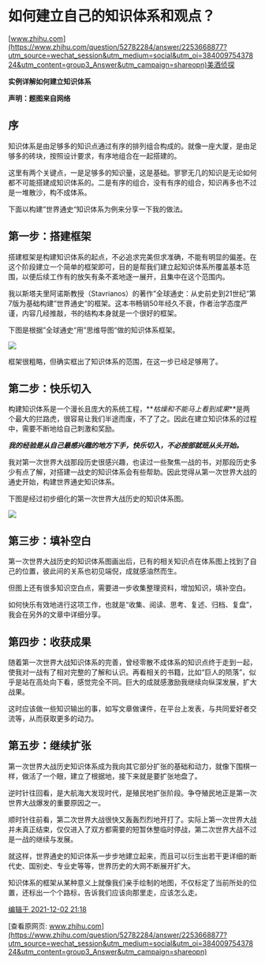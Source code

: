 # 如何建立自己的知识体系和观点？

[www.zhihu.com](https://www.zhihu.com/question/52782284/answer/2253668877?utm_source=wechat_session&utm_medium=social&utm_oi=38400975437824&utm_content=group3_Answer&utm_campaign=shareopn)美酒侦探

**实例详解如何建立知识体系**

**声明：题图来自网络**

## 序

知识体系是由足够多的知识点通过有序的排列组合构成的。就像一座大厦，是由足够多的砖块，按照设计要求，有序地组合在一起搭建的。

这里有两个关键点，一是足够多的知识量，这是基础。寥寥无几的知识是无论如何都不可能搭建成知识体系的。二是有序的组合，没有有序的组合，知识再多也不过是一堆散沙，构不成体系。

下面以构建”世界通史“知识体系为例来分享一下我的做法。

## **第一步：搭建框架**

搭建框架是构建知识体系的起点，不必追求完美但求准确，不能有明显的偏差。在这个阶段建立一个简单的框架即可，目的是帮我们建立起知识体系所覆盖基本范围，以便后续工作有的放矢有条不紊地逐一展开，且集中在这个范围内。

我以斯塔夫里阿诺斯教授（Stavrianos）的著作”全球通史：从史前史到21世纪“第7版为基础构建”世界通史“的框架。这本书畅销50年经久不衰，作者治学态度严谨，内容几经推敲，书的结构本身就是一个很好的框架。

下图是根据”全球通史“用”思维导图“做的知识体系框架。

![](https://cubox.pro/c/filters:no_upscale()?imageUrl=https%3A%2F%2Fpic2.zhimg.com%2F50%2Fv2-8fc37f627bb1a739379e8f62c2eac410_720w.jpg%3Fsource%3D1940ef5c)

框架很粗略，但确实框出了知识体系的范围，在这一步已经足够用了。

## **第二步：快乐切入**

构建知识体系是一个漫长且庞大的系统工程，**_枯燥和不能马上看到成果_**是两个最大的拦路虎，很容易让我们半途而废，不了了之。因此在建立知识体系的过程中，需要不断地给自己刺激和奖励。

**_我的经验是从自己最感兴趣的地方下手，快乐切入，不必按部就班从头开始。_**

我对第一次世界大战那段历史很感兴趣，也读过一些聚焦一战的书，对那段历史多少有点了解，对搭建一战史的知识体系会有些帮助。因此觉得从第一次世界大战的通史开始，构建世界通史知识体系。

下图是经过初步细化的第一次世界大战历史的知识体系图。

![](https://cubox.pro/c/filters:no_upscale()?imageUrl=https%3A%2F%2Fpic3.zhimg.com%2F50%2Fv2-ec971ee02c0c65328c541f876e968247_720w.jpg%3Fsource%3D1940ef5c)

## **第三步：填补空白**

第一次世界大战历史的知识体系图画出后，已有的相关知识点在体系图上找到了自己的位置，彼此间的关系也初见端倪，成就感油然而生。

但图上还有很多知识空白点，需要进一步收集整理资料，增加知识，填补空白。

如何快乐有效地进行这项工作，也就是“收集、阅读、思考、复述、归档、复盘”，我会在另外的文章中详细分享。

## **第四步：收获成果**

随着第一次世界大战知识体系的完善，曾经零散不成体系的知识点终于走到一起，使我对一战有了相对完整的了解和认识。再看相关的书籍，比如“巨人的陨落”，似乎是站在高处向下看，感觉完全不同。巨大的成就感激励我继续向纵深发展，扩大战果。

这时应该做一些知识输出的事，如写文章做课件，在平台上发表，与共同爱好者交流等，从而获取更多的动力。

## **第五步：继续扩张**

第一次世界大战历史知识体系成为我向其它部分扩张的基础和动力，就像下围棋一样，做活了一个眼，建立了根据地，接下来就是要扩张地盘了。

逆时针往回看，是大航海大发现时代，是殖民地扩张阶段。争夺殖民地正是第一次世界大战爆发的重要原因之一。

顺时针往前看，第二次世界大战很快又轰轰烈烈地开打了。实际上第一次世界大战并未真正结束，仅仅进入了双方都需要的短暂休整临时停战，第二次世界大战不过是一战的继续与发展。

就这样，世界通史的知识体系一步步地建立起来，而且可以衍生出若干更详细的断代史、国别史、专业史等等，世界历史的大网不断展开扩大。

知识体系的框架从某种意义上就像我们亲手绘制的地图，不仅标定了当前所处的位置，还标出一个个路标，告诉我们应该向那里走，应该怎么走。

[编辑于 2021-12-02 21:18](https://www.zhihu.com/question/52782284/answer/2253668877)

[查看原网页: www.zhihu.com](https://www.zhihu.com/question/52782284/answer/2253668877?utm_source=wechat_session&utm_medium=social&utm_oi=38400975437824&utm_content=group3_Answer&utm_campaign=shareopn)